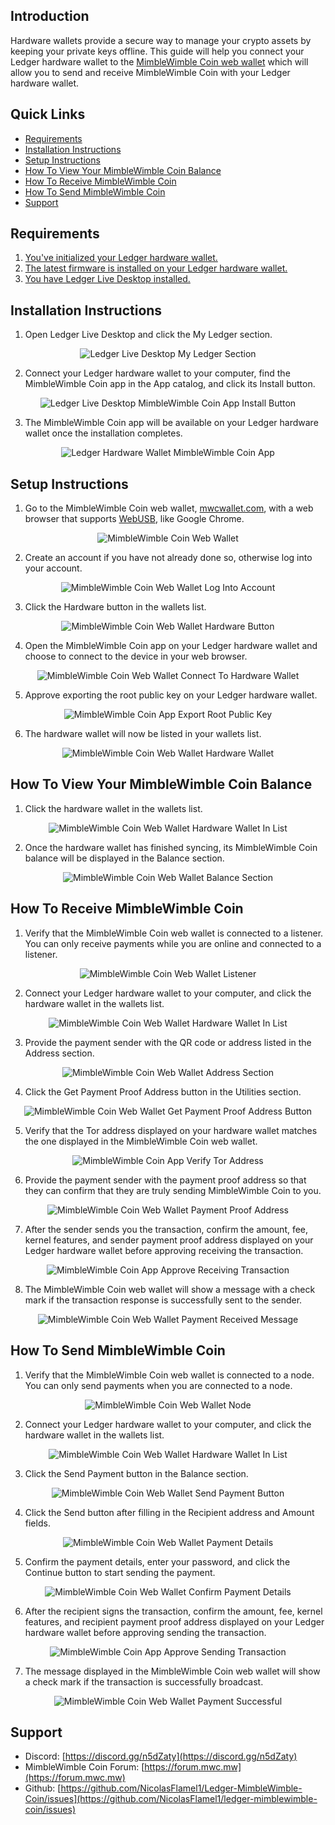 ## Introduction

Hardware wallets provide a secure way to manage your crypto assets by keeping your private keys offline. This guide will help you connect your Ledger hardware wallet to the [MimbleWimble Coin web wallet](https://mwcwallet.com) which will allow you to send and receive MimbleWimble Coin with your Ledger hardware wallet.

## Quick Links

* [Requirements](#user-content-requirements)
* [Installation Instructions](#user-content-installation-instructions)
* [Setup Instructions](#user-content-setup-instructions)
* [How To View Your MimbleWimble Coin Balance](#user-content-how-to-view-your-mimblewimble-coin-balance)
* [How To Receive MimbleWimble Coin](#user-content-how-to-receive-mimblewimble-coin)
* [How To Send MimbleWimble Coin](#user-content-how-to-send-mimblewimble-coin)
* [Support](#user-content-support)

## Requirements

1. [You've initialized your Ledger hardware wallet.](https://support.ledger.com/hc/en-us/articles/360000613793-Set-up-your-Ledger-Nano-S?docs=true)
2. [The latest firmware is installed on your Ledger hardware wallet.](https://support.ledger.com/hc/en-us/articles/360002731113-Update-Ledger-Nano-S-firmware?docs=true)
3. [You have Ledger Live Desktop installed.](https://support.ledger.com/hc/en-us/articles/4404389606417-Download-and-install-Ledger-Live?docs=true)

## Installation Instructions

1. Open Ledger Live Desktop and click the My Ledger section.  
<p align="center">
	<img alt="Ledger Live Desktop My Ledger Section" src="images/installation_instructions_1.png">
</p>  

2. Connect your Ledger hardware wallet to your computer, find the MimbleWimble Coin app in the App catalog, and click its Install button.  
<p align="center">
	<img alt="Ledger Live Desktop MimbleWimble Coin App Install Button" src="images/installation_instructions_2.png">
</p>  

3. The MimbleWimble Coin app will be available on your Ledger hardware wallet once the installation completes.  
<p align="center">
	<img alt="Ledger Hardware Wallet MimbleWimble Coin App" src="images/installation_instructions_3.png">
</p>  

## Setup Instructions

1. Go to the MimbleWimble Coin web wallet, [mwcwallet.com](https://mwcwallet.com), with a web browser that supports [WebUSB](https://caniuse.com/webusb), like Google Chrome.  
<p align="center">
	<img alt="MimbleWimble Coin Web Wallet" src="images/setup_instructions_1.png">
</p>  

2. Create an account if you have not already done so, otherwise log into your account.  
<p align="center">
	<img alt="MimbleWimble Coin Web Wallet Log Into Account" src="images/setup_instructions_2.png">
</p>  

3. Click the Hardware button in the wallets list.  
<p align="center">
	<img alt="MimbleWimble Coin Web Wallet Hardware Button" src="images/setup_instructions_3.png">
</p>  

4. Open the MimbleWimble Coin app on your Ledger hardware wallet and choose to connect to the device in your web browser.  
<p align="center">
	<img alt="MimbleWimble Coin Web Wallet Connect To Hardware Wallet" src="images/setup_instructions_4.png">
</p>  

5. Approve exporting the root public key on your Ledger hardware wallet.  
<p align="center">
	<img alt="MimbleWimble Coin App Export Root Public Key" src="images/setup_instructions_5.png">
</p>  

6. The hardware wallet will now be listed in your wallets list.  
<p align="center">
	<img alt="MimbleWimble Coin Web Wallet Hardware Wallet" src="images/setup_instructions_6.png">
</p>  

## How To View Your MimbleWimble Coin Balance

1. Click the hardware wallet in the wallets list.  
<p align="center">
	<img alt="MimbleWimble Coin Web Wallet Hardware Wallet In List" src="images/how_to_view_your_mimblewimble_coin_balance_1.png">
</p>  

2. Once the hardware wallet has finished syncing, its MimbleWimble Coin balance will be displayed in the Balance section.  
<p align="center">
	<img alt="MimbleWimble Coin Web Wallet Balance Section" src="images/how_to_view_your_mimblewimble_coin_balance_2.png">
</p>  

## How To Receive MimbleWimble Coin

1. Verify that the MimbleWimble Coin web wallet is connected to a listener. You can only receive payments while you are online and connected to a listener.  
<p align="center">
	<img alt="MimbleWimble Coin Web Wallet Listener" src="images/how_to_receive_mimblewimble_coin_1.png">
</p>  

2. Connect your Ledger hardware wallet to your computer, and click the hardware wallet in the wallets list.  
<p align="center">
	<img alt="MimbleWimble Coin Web Wallet Hardware Wallet In List" src="images/how_to_receive_mimblewimble_coin_2.png">
</p>  

3. Provide the payment sender with the QR code or address listed in the Address section.  
<p align="center">
	<img alt="MimbleWimble Coin Web Wallet Address Section" src="images/how_to_receive_mimblewimble_coin_3.png">
</p>  

4. Click the Get Payment Proof Address button in the Utilities section.  
<p align="center">
	<img alt="MimbleWimble Coin Web Wallet Get Payment Proof Address Button" src="images/how_to_receive_mimblewimble_coin_4.png">
</p>  

5. Verify that the Tor address displayed on your hardware wallet matches the one displayed in the MimbleWimble Coin web wallet.  
<p align="center">
	<img alt="MimbleWimble Coin App Verify Tor Address" src="images/how_to_receive_mimblewimble_coin_5.png">
</p>  

6. Provide the payment sender with the payment proof address so that they can confirm that they are truly sending MimbleWimble Coin to you.  
<p align="center">
	<img alt="MimbleWimble Coin Web Wallet Payment Proof Address" src="images/how_to_receive_mimblewimble_coin_6.png">
</p>  

7. After the sender sends you the transaction, confirm the amount, fee, kernel features, and sender payment proof address displayed on your Ledger hardware wallet before approving receiving the transaction.  
<p align="center">
	<img alt="MimbleWimble Coin App Approve Receiving Transaction" src="images/how_to_receive_mimblewimble_coin_7.png">
</p>  

8. The MimbleWimble Coin web wallet will show a message with a check mark if the transaction response is successfully sent to the sender.  
<p align="center">
	<img alt="MimbleWimble Coin Web Wallet Payment Received Message" src="images/how_to_receive_mimblewimble_coin_8.png">
</p>  

## How To Send MimbleWimble Coin

1. Verify that the MimbleWimble Coin web wallet is connected to a node. You can only send payments when you are connected to a node.  
<p align="center">
	<img alt="MimbleWimble Coin Web Wallet Node" src="images/how_to_send_mimblewimble_coin_1.png">
</p>  

2. Connect your Ledger hardware wallet to your computer, and click the hardware wallet in the wallets list.  
<p align="center">
	<img alt="MimbleWimble Coin Web Wallet Hardware Wallet In List" src="images/how_to_send_mimblewimble_coin_2.png">
</p>  

3. Click the Send Payment button in the Balance section.  
<p align="center">
	<img alt="MimbleWimble Coin Web Wallet Send Payment Button" src="images/how_to_send_mimblewimble_coin_3.png">
</p>  

4. Click the Send button after filling in the Recipient address and Amount fields.  
<p align="center">
	<img alt="MimbleWimble Coin Web Wallet Payment Details" src="images/how_to_send_mimblewimble_coin_4.png">
</p>  

5. Confirm the payment details, enter your password, and click the Continue button to start sending the payment.  
<p align="center">
	<img alt="MimbleWimble Coin Web Wallet Confirm Payment Details" src="images/how_to_send_mimblewimble_coin_5.png">
</p>  

6. After the recipient signs the transaction, confirm the amount, fee, kernel features, and recipient payment proof address displayed on your Ledger hardware wallet before approving sending the transaction.  
<p align="center">
	<img alt="MimbleWimble Coin App Approve Sending Transaction" src="images/how_to_send_mimblewimble_coin_6.png">
</p>  

7. The message displayed in the MimbleWimble Coin web wallet will show a check mark if the transaction is successfully broadcast.  
<p align="center">
	<img alt="MimbleWimble Coin Web Wallet Payment Successful" src="images/how_to_send_mimblewimble_coin_7.png">
</p>  

## Support

* Discord: [https://discord.gg/n5dZaty](https://discord.gg/n5dZaty)
* MimbleWimble Coin Forum: [https://forum.mwc.mw](https://forum.mwc.mw)
* Github: [https://github.com/NicolasFlamel1/Ledger-MimbleWimble-Coin/issues](https://github.com/NicolasFlamel1/ledger-mimblewimble-coin/issues)
